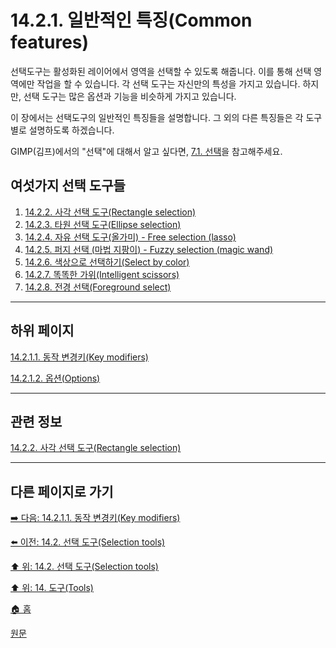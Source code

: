 # 14.2.1. 일반적인 특징(Common features)
선택도구는 활성화된 레이어에서 영역을 선택할 수 있도록 해줍니다. 이를 통해 선택 영역에만 작업을 할 수 있습니다. 각 선택 도구는 자신만의 특성을 가지고 있습니다. 하지만, 선택 도구는 많은 옵션과 기능을 비슷하게 가지고 있습니다.

이 장에서는 선택도구의 일반적인 특징들을 설명합니다. 그 외의 다른 특징들은 각 도구별로 설명하도록 하겠습니다.

GIMP(김프)에서의 "선택"에 대해서 알고 싶다면, [7.1. 선택](./07-01-00-the-selection.md)을 참고해주세요.

## 여섯가지 선택 도구들

1. [14.2.2. 사각 선택 도구(Rectangle selection)](./14-02-02-00-rectangle-selection.md)
2. [14.2.3. 타원 선택 도구(Ellipse selection)](./14-02-03-00-ellipse-selection.md)
3. [14.2.4. 자유 선택 도구(올가미) - Free selection (lasso)](./14-02-04-00-free-selection-lasso.md)
4. [14.2.5. 퍼지 선택 (마법 지팡이) - Fuzzy selection (magic wand)](./14-02-05-fuzzy-selection-magic-wand.md)
5. [14.2.6. 색상으로 선택하기(Select by color)](./14-02-06-select-by-color.md)
6. [14.2.7. 똑똑한 가위(Intelligent scissors)](./14-02-07-intelligent-scissors.md)
7. [14.2.8. 전경 선택(Foreground select)](./14-02-08-foreground-select.md)

***

## 하위 페이지

[14.2.1.1. 동작 변경키(Key modifiers)](./14-02-01-01-key_modifiers.md)

[14.2.1.2. 옵션(Options)](./14-02-01-02-options.md)

***

## 관련 정보

[14.2.2. 사각 선택 도구(Rectangle selection)](./14-02-02-00-rectangle-selection.md)

***

## 다른 페이지로 가기

[➡️ 다음: 14.2.1.1. 동작 변경키(Key modifiers)](./14-02-01-01-key_modifiers.md)

[⬅️ 이전: 14.2. 선택 도구(Selection tools)](./14-02-00-selection-tools.md)

[⬆️ 위: 14.2. 선택 도구(Selection tools)](./14-02-00-selection-tools.md)

[⬆️ 위: 14. 도구(Tools)](./14-00-tools.md)

[🏠 홈](./00-home.md)

[원문](https://docs.gimp.org/2.10/ko/gimp-tools-selection.html#gimp-tool-select)
